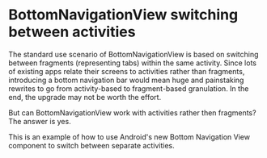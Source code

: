 # BottomNavigationView switching between activities
The standard use scenario of BottomNavigationView is based on switching between fragments (representing tabs) within the same activity. Since lots of existing apps relate their screens to activities rather than fragments, introducing a bottom navigation bar would mean huge and painstaking rewrites to go from activity-based to fragment-based granulation. In the end, the upgrade may not be worth the effort.

But can BottomNavigationView work with activities rather then fragments? The answer is yes.

This is an example of how to use Android's new Bottom Navigation View component to switch between separate activities.
